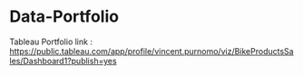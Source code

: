 # Data-Portfolio
Tableau Portfolio link :
https://public.tableau.com/app/profile/vincent.purnomo/viz/BikeProductsSales/Dashboard1?publish=yes

